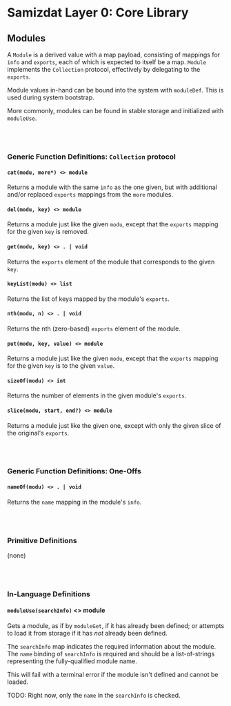 Samizdat Layer 0: Core Library
==============================

Modules
-------

A `Module` is a derived value with a map payload, consisting of
mappings for `info` and `exports`, each of which is expected to
itself be a map. `Module` implements the `Collection` protocol, effectively
by delegating to the `exports`.

Module values in-hand can be bound into the system with `moduleDef`. This
is used during system bootstrap.

More commonly, modules can be found in stable storage and initialized
with `moduleUse`.


<br><br>
### Generic Function Definitions: `Collection` protocol

#### `cat(modu, more*) <> module`

Returns a module with the same `info` as the one given, but with
additional and/or replaced `exports` mappings from the `more`
modules.

#### `del(modu, key) <> module`

Returns a module just like the given `modu`, except that
the `exports` mapping for the given `key` is removed.

#### `get(modu, key) <> . | void`

Returns the `exports` element of the module that corresponds to the given
`key`.

#### `keyList(modu) <> list`

Returns the list of keys mapped by the module's `exports`.

#### `nth(modu, n) <> . | void`

Returns the nth (zero-based) `exports` element of the module.

#### `put(modu, key, value) <> module`

Returns a module just like the given `modu`, except that
the `exports` mapping for the given `key` is to the given `value`.

#### `sizeOf(modu) <> int`

Returns the number of elements in the given module's `exports`.

#### `slice(modu, start, end?) <> module`

Returns a module just like the given one, except with only the given slice
of the original's `exports`.


<br><br>
### Generic Function Definitions: One-Offs

#### `nameOf(modu) <> . | void`

Returns the `name` mapping in the module's `info`.


<br><br>
### Primitive Definitions

(none)


<br><br>
### In-Language Definitions

#### `moduleUse(searchInfo)` <> module

Gets a module, as if by `moduleGet`, if it has already been defined; or
attempts to load it from storage if it has *not* already been defined.

The `searchInfo` map indicates the required information about the module.
The `name` binding of `searchInfo` is required and should be a list-of-strings
representing the fully-qualified module name.

This will fail with a terminal error if the module isn't defined and
cannot be loaded.

TODO: Right now, only the `name` in the `searchInfo` is checked.
